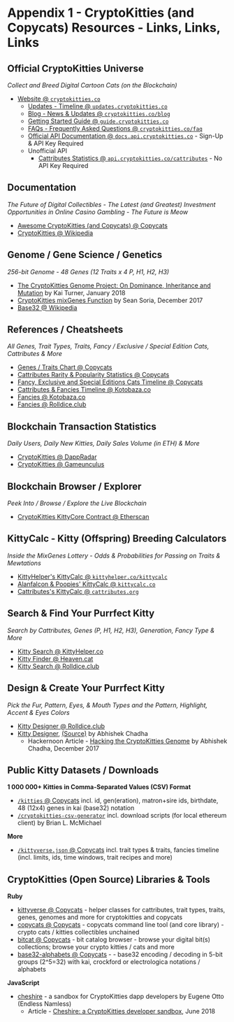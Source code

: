 # Appendix 1 - CryptoKitties (and Copycats) Resources - Links, Links, Links


## Official CryptoKitties Universe

_Collect and Breed Digital Cartoon Cats (on the Blockchain)_

- [Website @ `cryptokitties.co`](https://www.cryptokitties.co) 
  - [Updates - Timeline @ `updates.cryptokitties.co`](https://updates.cryptokitties.co)
  - [Blog - News & Updates @ `cryptokitties.co/blog`](https://www.cryptokitties.co/blog)
  - [Getting Started Guide @ `guide.cryptokitties.co`](https://guide.cryptokitties.co)
  - [FAQs - Frequently Asked Questions @ `cryptokitties.co/faq`](https://www.cryptokitties.co/faq)
  - [Official API Documentation @ `docs.api.cryptokitties.co`](https://docs.api.cryptokitties.co) - Sign-Up & API Key Required
  - Unofficial API
    - [Cattributes Statistics @ `api.cryptokitties.co/cattributes`](https://api.cryptokitties.co/cattributes) - No API Key Required


## Documentation

_The Future of Digital Collectibles - The Latest (and Greatest) Investment Opportunities in Online Casino Gambling - The Future is Meow_

- [Awesome CryptoKitties (and Copycats) @ Copycats](https://github.com/cryptocopycats/awesome-cryptokitties)
- [CryptoKitties @ Wikipedia](https://en.wikipedia.org/wiki/CryptoKitties)


## Genome / Gene Science / Genetics

_256-bit Genome - 48 Genes (12 Traits x 4 P, H1, H2, H3)_

- [The CryptoKitties Genome Project: On Dominance, Inheritance and Mutation](https://medium.com/@kaigani/the-cryptokitties-genome-project-on-dominance-inheritance-and-mutation-b73059dcd0a4) by Kai Turner, January 2018
- [CryptoKitties mixGenes Function](https://medium.com/@sean.soria/cryptokitties-mixgenes-function-69207883fc80) by Sean Soria, December 2017
- [Base32 @ Wikipedia](https://en.wikipedia.org/wiki/Base32)


## References / Cheatsheets

_All Genes, Trait Types, Traits, Fancy / Exclusive / Special Edition Cats, Cattributes & More_

- [Genes / Traits Chart @ Copycats](https://github.com/cryptocopycats/kittyverse/blob/master/GENES.md)
- [Cattributes Rarity & Popularity Statistics @ Copycats](https://github.com/cryptocopycats/copycats/blob/master/updates/CATTRIBUTES.md)
- [Fancy, Exclusive and Special Editions Cats Timeline @ Copycats](https://github.com/cryptocopycats/kittyverse/blob/master/updates/FANCIES.md)
- [Cattributes & Fancies Timeline @ Kotobaza.co](https://blog.kotobaza.co/timeline)
- [Fancies @ Kotobaza.co](https://blog.kotobaza.co/cryptokitties-fancies)
- [Fancies @ Rolldice.club](http://www.rolldice.club/cryptokitties/wkt_catrib.php)



## Blockchain Transaction Statistics

_Daily Users, Daily New Kitties, Daily Sales Volume (in ETH) & More_

- [CryptoKitties @ DappRadar](https://dappradar.com/app/3/cryptokitties)
- [CryptoKitties @ Gameunculus](https://gameunculus.io/app/1/cryptokitties)


## Blockchain Browser / Explorer

_Peek Into / Browse / Explore the Live Blockchain_

- [CryptoKitties KittyCore Contract @ Etherscan](https://etherscan.io/address/0x06012c8cf97bead5deae237070f9587f8e7a266d)



## KittyCalc - Kitty (Offspring) Breeding Calculators

_Inside the MixGenes Lottery - Odds & Probabilities for Passing on Traits & Mewtations_

- [KittyHelper's KittyCalc @ `kittyhelper.co/kittycalc`](https://kittyhelper.co/kittycalc)
- [Alanfalcon & Poopies' KittyCalc @ `kittycalc.co`](https://kittycalc.co)
- [Cattributes's KittyCalc @ `cattributes.org`](https://cattributes.org)



## Search & Find Your Purrfect Kitty

_Search by Cattributes, Genes (P, H1, H2, H3), Generation, Fancy Type & More_

- [Kitty Search @ KittyHelper.co](https://kittyhelper.co/search)
- [Kitty Finder @ Heaven.cat](https://heaven.cat/find)
- [Kitty Search @ Rolldice.club](http://www.rolldice.club/cryptokitties/wkt_klist.php)


## Design & Create Your Purrfect Kitty

_Pick the Fur, Pattern, Eyes, & Mouth Types and the Pattern, Highlight, Accent & Eyes Colors_ 

- [Kitty Designer @ Rolldice.club](http://www.rolldice.club/cryptokitties/wkt_creator.php)
- [Kitty Designer](https://bytesforbites.github.io/cryptokitty-designer/#/), [(Source)](https://github.com/BytesForBites/cryptokitty-designer) by Abhishek Chadha 
   - Hackernoon Article - [Hacking the CryptoKitties Genome](https://hackernoon.com/hacking-the-cryptokitties-genome-1cb3e7dddab3) by Abhishek Chadha, December 2017



## Public Kitty Datasets / Downloads

**1 000 000+ Kitties in Comma-Separated Values (CSV) Format**

- [`/kitties` @ Copycats](https://github.com/cryptocopycats/kitties) incl. id, gen(eration), matron+sire ids, birthdate, 48 (12x4) genes in kai (base32) notation
- [`/cryptokitties-csv-generator`](https://github.com/brianmcmichael/cryptokitties-csv-generator) incl. download scripts (for local ethereum client) by Brian L. McMichael


**More**

- [`/kittyverse.json` @ Copycats](https://github.com/cryptocopycats/kittyverse.json) incl. trait types & traits, fancies timeline (incl. limits, ids, time windows, trait recipes and more)



## CryptoKitties (Open Source) Libraries & Tools

**Ruby**

- [kittyverse @ Copycats](https://github.com/cryptocopycats/kittyverse) - helper classes for cattributes, trait types, traits, genes, genomes and more for cryptokitties and copycats
- [copycats @ Copycats](https://github.com/cryptocopycats/copycats) - copycats command line tool (and core library) - crypto cats / kitties collectibles unchained
- [bitcat @ Copycats](https://github.com/cryptocopycats/bitcat) -  bit catalog browser - browse your digital bit(s) collections; browse your crypto kitties / cats and more 
- [base32-alphabets @ Copycats](https://github.com/cryptocopycats/base32-alphabets) - - base32 encoding / decoding in 5-bit groups (2^5=32) with kai, crockford or electrologica notations / alphabets

**JavaScript**

- [cheshire](https://github.com/endless-nameless-inc/cheshire) - a sandbox for CryptoKitties dapp developers by Eugene Otto (Endless Namless)
  - Article - [Cheshire: a CryptoKitties developer sandbox](https://medium.com/@endless_inc/cheshire-a-cryptokitties-developer-sandbox-4f2e2936340a), June 2018 
